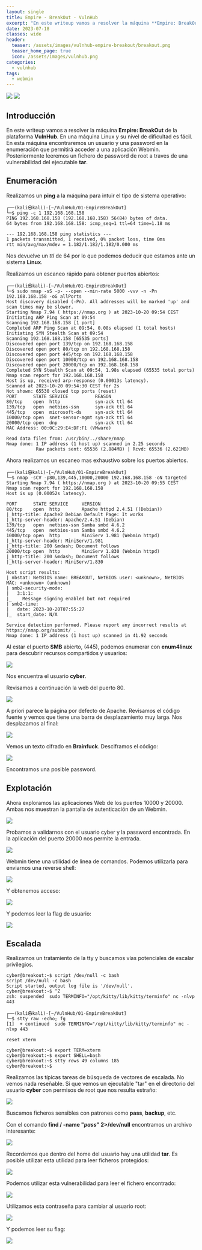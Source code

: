 ```yaml
---
layout: single
title: Empire - BreakOut - VulnHub
excerpt: "En este writeup vamos a resolver la máquina **Empire: BreakOut** de la plataforma **VulnHub**. En una máquina Linux y su nivel de dificultad es fácil. En esta máquina encontraremos un usuario y una password en la enumeración que permitirá acceder a una aplicación Webmin. Posteriormente leeremos un fichero de password de root a traves de una vulnerabilidad del ejecutable **tar**."
date: 2023-07-18
classes: wide
header:
  teaser: /assets/images/vulnhub-empire-breakout/breakout.png
  teaser_home_page: true
  icon: /assets/images/vulnhub.png
categories:
  - vulnhub
tags:
  - webmin
---
```


![](/assets/images/vulnhub.png)
![](/assets/images/vulnhub-empire-breakout/breakout.png)

## Introducción

En este writeup vamos a resolver la máquina **Empire: BreakOut** de la plataforma **VulnHub**. En una máquina Linux y su nivel de dificultad es fácil. En esta máquina encontraremos un usuario y una password en la enumeración que permitirá acceder a una aplicación Webmin. Posteriormente leeremos un fichero de password de root a traves de una vulnerabilidad del ejecutable **tar**.

## Enumeración

Realizamos un **ping** a la máquina para intuir el tipo de sistema operativo:

```console
┌──(kali㉿kali)-[~/VulnHub/01-EmpireBreakOut]
└─$ ping -c 1 192.168.168.158
PING 192.168.168.158 (192.168.168.158) 56(84) bytes of data.
64 bytes from 192.168.168.158: icmp_seq=1 ttl=64 time=1.18 ms

--- 192.168.168.158 ping statistics ---
1 packets transmitted, 1 received, 0% packet loss, time 0ms
rtt min/avg/max/mdev = 1.182/1.182/1.182/0.000 ms
```

Nos devuelve un *ttl* de 64 por lo que podemos deducir que estamos ante un sistema **Linux**.

Realizamos un escaneo rápido para obtener puertos abiertos:

```console
┌──(kali㉿kali)-[~/VulnHub/01-EmpireBreakOut]
└─$ sudo nmap -sS -p- --open --min-rate 5000 -vvv -n -Pn 192.168.168.158 -oG allPorts
Host discovery disabled (-Pn). All addresses will be marked 'up' and scan times may be slower.
Starting Nmap 7.94 ( https://nmap.org ) at 2023-10-20 09:54 CEST
Initiating ARP Ping Scan at 09:54
Scanning 192.168.168.158 [1 port]
Completed ARP Ping Scan at 09:54, 0.08s elapsed (1 total hosts)
Initiating SYN Stealth Scan at 09:54
Scanning 192.168.168.158 [65535 ports]
Discovered open port 139/tcp on 192.168.168.158
Discovered open port 80/tcp on 192.168.168.158
Discovered open port 445/tcp on 192.168.168.158
Discovered open port 10000/tcp on 192.168.168.158
Discovered open port 20000/tcp on 192.168.168.158
Completed SYN Stealth Scan at 09:54, 1.98s elapsed (65535 total ports)
Nmap scan report for 192.168.168.158
Host is up, received arp-response (0.00013s latency).
Scanned at 2023-10-20 09:54:30 CEST for 2s
Not shown: 65530 closed tcp ports (reset)
PORT      STATE SERVICE          REASON
80/tcp    open  http             syn-ack ttl 64
139/tcp   open  netbios-ssn      syn-ack ttl 64
445/tcp   open  microsoft-ds     syn-ack ttl 64
10000/tcp open  snet-sensor-mgmt syn-ack ttl 64
20000/tcp open  dnp              syn-ack ttl 64
MAC Address: 00:0C:29:E4:DF:F1 (VMware)

Read data files from: /usr/bin/../share/nmap
Nmap done: 1 IP address (1 host up) scanned in 2.25 seconds
           Raw packets sent: 65536 (2.884MB) | Rcvd: 65536 (2.621MB)

```

Ahora realizamos un escaneo mas exhaustivo sobre los puertos abiertos.

```console
┌──(kali㉿kali)-[~/VulnHub/01-EmpireBreakOut]
└─$ nmap -sCV -p80,139,445,10000,20000 192.168.168.158 -oN targeted
Starting Nmap 7.94 ( https://nmap.org ) at 2023-10-20 09:55 CEST
Nmap scan report for 192.168.168.158
Host is up (0.00052s latency).

PORT      STATE SERVICE     VERSION
80/tcp    open  http        Apache httpd 2.4.51 ((Debian))
|_http-title: Apache2 Debian Default Page: It works
|_http-server-header: Apache/2.4.51 (Debian)
139/tcp   open  netbios-ssn Samba smbd 4.6.2
445/tcp   open  netbios-ssn Samba smbd 4.6.2
10000/tcp open  http        MiniServ 1.981 (Webmin httpd)
|_http-server-header: MiniServ/1.981
|_http-title: 200 &mdash; Document follows
20000/tcp open  http        MiniServ 1.830 (Webmin httpd)
|_http-title: 200 &mdash; Document follows
|_http-server-header: MiniServ/1.830

Host script results:
|_nbstat: NetBIOS name: BREAKOUT, NetBIOS user: <unknown>, NetBIOS MAC: <unknown> (unknown)
| smb2-security-mode: 
|   3:1:1: 
|_    Message signing enabled but not required
| smb2-time: 
|   date: 2023-10-20T07:55:27
|_  start_date: N/A

Service detection performed. Please report any incorrect results at https://nmap.org/submit/ .
Nmap done: 1 IP address (1 host up) scanned in 41.92 seconds

```

Al estar el puerto **SMB** abierto, (445), podemos enumerar con **enum4linux** para descubrir recursos compartidos y usuarios:

![](/assets/images/vulnhub-empire-breakout/image.png)

Nos encuentra el usuario **cyber**.

Revisamos a continuación la web del puerto 80.

![](/assets/images/vulnhub-empire-breakout/image-1.png)

A priori parece la página por defecto de Apache. Revisamos el código fuente y vemos que tiene una barra de desplazamiento muy larga. Nos desplazamos al final:

![](/assets/images/vulnhub-empire-breakout/image-2.png)

Vemos un texto cifrado en **Brainfuck**. Desciframos el código:

![](/assets/images/vulnhub-empire-breakout/image-3.png)

Encontramos una posible password.

## Explotación

Ahora exploramos las aplicaciones Web de los puertos 10000 y 20000. Ambas nos  muestran la pantalla de autenticación de un Webmin. 

![](/assets/images/vulnhub-empire-breakout/image-4.png)

Probamos a validarnos con el usuario cyber y la password encontrada. En la aplicación del puerto 20000 nos permite la entrada.

![](/assets/images/vulnhub-empire-breakout/image-5.png)

Webmin tiene una utilidad de linea de comandos. Podemos utilizarla para enviarnos una reverse shell:

![](/assets/images/vulnhub-empire-breakout/image-6.png)

Y obtenemos acceso:

![](/assets/images/vulnhub-empire-breakout/image-7.png)

Y podemos leer la flag de usuario:

![](/assets/images/vulnhub-empire-breakout/image-8.png)

## Escalada

Realizamos un tratamiento de la tty y buscamos vías potenciales de escalar privilegios.

```console
cyber@breakout:~$ script /dev/null -c bash
script /dev/null -c bash
Script started, output log file is '/dev/null'.
cyber@breakout:~$ ^Z
zsh: suspended  sudo TERMINFO="/opt/kitty/lib/kitty/terminfo" nc -nlvp 443
                                                                                                                                                                                         
┌──(kali㉿kali)-[~/VulnHub/01-EmpireBreakOut]
└─$ stty raw -echo; fg
[1]  + continued  sudo TERMINFO="/opt/kitty/lib/kitty/terminfo" nc -nlvp 443
                                                                            reset xterm
```

```console
cyber@breakout:~$ export TERM=xterm
cyber@breakout:~$ export SHELL=bash
cyber@breakout:~$ stty rows 49 columns 185
cyber@breakout:~$ 
```

Realizamos las típicas tareas de búsqueda de vectores de escalada. No vemos nada reseñable. Si que vemos un ejecutable "tar" en el directorio del usuario **cyber** con permisos de root que nos resulta estraño:

![](/assets/images/vulnhub-empire-breakout/image-9.png)

Buscamos ficheros sensibles con patrones como **pass**, **backup**, etc.

Con el comando **find / -name "*pass*" 2>/dev/null** encontramos un archivo interesante:

![](/assets/images/vulnhub-empire-breakout/image-10.png)

Recordemos que dentro del home del usuario hay una utilidad **tar**. Es posible utilizar esta utilidad para leer ficheros protegidos:

![](/assets/images/vulnhub-empire-breakout/image-11.png)

Podemos utilizar esta vulnerabilidad para leer el fichero encontrado:

![](/assets/images/vulnhub-empire-breakout/image-12.png)

Utilizamos esta contraseña para cambiar al usuario root:

![](/assets/images/vulnhub-empire-breakout/image-13.png)

Y podemos leer su flag:

![](/assets/images/vulnhub-empire-breakout/image-14.png)


